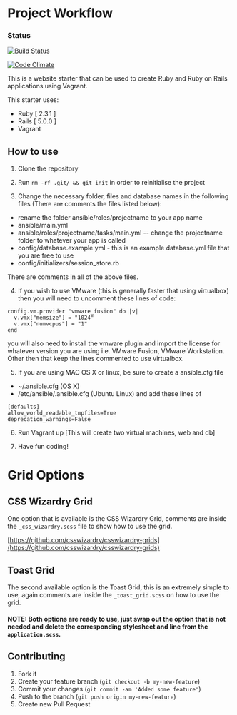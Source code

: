 # Project Workflow

### Status
[![Build Status](https://semaphoreci.com/api/v1/upliftingmedia/project-workflow/branches/master/shields_badge.svg)](https://semaphoreci.com/upliftingmedia/project-workflow)

[![Code Climate](https://codeclimate.com/github/upliftingmedia/project-workflow/badges/gpa.svg)](https://codeclimate.com/github/upliftingmedia/project-workflow)

This is a website starter that can be used to create Ruby and Ruby on Rails applications using Vagrant.

This starter uses:

- Ruby [ 2.3.1 ]
- Rails [ 5.0.0 ]
- Vagrant

## How to use

1. Clone the repository

2. Run ```rm -rf .git/ && git init``` in order to reinitialise the project

3. Change the necessary folder, files and database names in the following files (There are comments the files listed below):
  * rename the folder ansible/roles/projectname to your app name
  * ansible/main.yml
  * ansible/roles/projectname/tasks/main.yml -- change the projectname folder to whatever your app is called
  * config/database.example.yml - this is an example database.yml file that you are free to use
  * config/initializers/session_store.rb

  There are comments in all of the above files.

4. If you wish to use VMware (this is generally faster that using virtualbox) then you will need to uncomment these lines of code:
  ```
  config.vm.provider "vmware_fusion" do |v|
    v.vmx["memsize"] = "1024"
    v.vmx["numvcpus"] = "1"
  end
  ```
  you will also need to install the vmware plugin and import the license for whatever version you are using i.e. VMware Fusion, VMware Workstation.
  Other then that keep the lines commented to use virtualbox.

5. If you are using MAC OS X or linux, be sure to create a ansible.cfg file
  * ~/.ansible.cfg (OS X)
  * /etc/ansible/.ansible.cfg (Ubuntu Linux)
  and add these lines of
  ```
  [defaults]
  allow_world_readable_tmpfiles=True
  deprecation_warnings=False
  ```

6. Run Vagrant up [This will create two virtual machines, web and db]

7. Have fun coding!

# Grid Options

## CSS Wizardry Grid
One option that is available is the CSS Wizardry Grid, comments are inside the ```_css_wizardry.scss``` file to show how to use the grid.

[https://github.com/csswizardry/csswizardry-grids](https://github.com/csswizardry/csswizardry-grids)

## Toast Grid
The second available option is the Toast Grid, this is an extremely simple to use, again comments are inside the ```_toast_grid.scss``` on how to use the grid.

#### NOTE: Both options are ready to use, just swap out the option that is not needed and delete the corresponding stylesheet and line from the ```application.scss```.



## Contributing

1. Fork it
2. Create your feature branch (`git checkout -b my-new-feature`)
3. Commit your changes (`git commit -am 'Added some feature'`)
4. Push to the branch (`git push origin my-new-feature`)
5. Create new Pull Request
